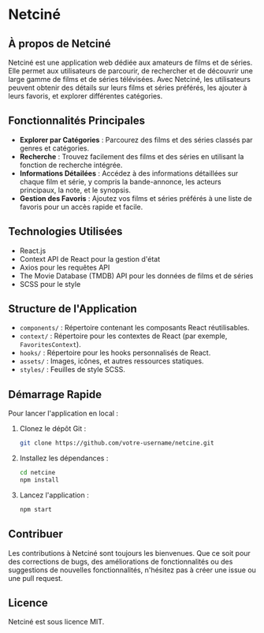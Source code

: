 
# Netciné

## À propos de Netciné

Netciné est une application web dédiée aux amateurs de films et de séries. Elle permet aux utilisateurs de parcourir, 
de rechercher et de découvrir une large gamme de films et de séries télévisées. Avec Netciné, les utilisateurs peuvent 
obtenir des détails sur leurs films et séries préférés, les ajouter à leurs favoris, et explorer différentes catégories.

## Fonctionnalités Principales

- **Explorer par Catégories** : Parcourez des films et des séries classés par genres et catégories.
- **Recherche** : Trouvez facilement des films et des séries en utilisant la fonction de recherche intégrée.
- **Informations Détailées** : Accédez à des informations détaillées sur chaque film et série, y compris la bande-annonce, 
les acteurs principaux, la note, et le synopsis.
- **Gestion des Favoris** : Ajoutez vos films et séries préférés à une liste de favoris pour un accès rapide et facile.

## Technologies Utilisées

- React.js
- Context API de React pour la gestion d'état
- Axios pour les requêtes API
- The Movie Database (TMDB) API pour les données de films et de séries
- SCSS pour le style

## Structure de l'Application

- `components/` : Répertoire contenant les composants React réutilisables.
- `context/` : Répertoire pour les contextes de React (par exemple, `FavoritesContext`).
- `hooks/` : Répertoire pour les hooks personnalisés de React.
- `assets/` : Images, icônes, et autres ressources statiques.
- `styles/` : Feuilles de style SCSS.

## Démarrage Rapide

Pour lancer l'application en local :

1. Clonez le dépôt Git :
   ```bash
   git clone https://github.com/votre-username/netcine.git
   ```
2. Installez les dépendances :
   ```bash
   cd netcine
   npm install
   ```
3. Lancez l'application :
   ```bash
   npm start
   ```

## Contribuer

Les contributions à Netciné sont toujours les bienvenues. Que ce soit pour des corrections de bugs, des améliorations de fonctionnalités 
ou des suggestions de nouvelles fonctionnalités, n'hésitez pas à créer une issue ou une pull request.

## Licence

Netciné est sous licence MIT.

